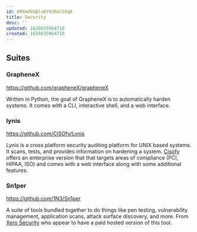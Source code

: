 ```yaml
---
id: KMXmU91BluKYXVRoCSOq6
title: Security
desc: ''
updated: 1626035964710
created: 1626035964710
---
```


## Suites

### GrapheneX

https://github.com/grapheneX/grapheneX

Written in Python, the goal of GrapheneX is to automatically harden systems. It comes with a CLI, interactive shell, and a web interface.

### lynis

https://github.com/CISOfy/Lynis

Lynis is a cross platform security auditing platform for UNIX based systems. It scans, tests, and provides information on hardening a system. [Cisofy](https://cisofy.com/lynis/) offers an enterprise version that that targets areas of compliance (PCI, HIPAA, ISO) and comes with a web interface along with some additional features.

### Sn1per

https://github.com/1N3/Sn1per

A suite of tools bundled together to do things like pen testing, vulnerability management, application scans, attack surface discovery, and more. From [Xero Security](https://xerosecurity.com/) who appear to have a paid hosted version of this tool.
